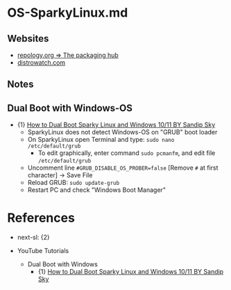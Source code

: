 # OS-SparkyLinux.md

## Websites

* [repology.org => The packaging hub](https://repology.org/)
* [distrowatch.com](https://distrowatch.com/)

## Notes

## Dual Boot with Windows-OS

* {1} [How to Dual Boot Sparky Linux and Windows 10/11 BY Sandip Sky](https://www.youtube.com/watch?v=HYEU2KB5sTE)
  * SparkyLinux does not detect Windows-OS on "GRUB" boot loader
  * On SparkyLinux open Terminal and type: `sudo nano /etc/default/grub`
    * To edit graphically, enter command `sudo pcmanfm`, and edit file `/etc/default/grub`
  * Uncomment line `#GRUB_DISABLE_OS_PROBER=false` [Remove `#` at first character] -> Save File
  * Reload GRUB: `sudo update-grub`
  * Restart PC and check "Windows Boot Manager"

# References

* next-sl: {2}

* YouTube Tutorials

  * Dual Boot with Windows
    * {1} [How to Dual Boot Sparky Linux and Windows 10/11 BY Sandip Sky](https://www.youtube.com/watch?v=HYEU2KB5sTE)
    